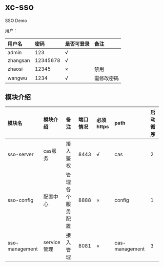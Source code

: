 # xc-sso
SSO Demo

用户：

| 用户名 |密码|是否可登录|备注|
|:-------|:-------|:-------|:-------|
|admin|123|√||
|zhangsan|12345678|√||
|zhaosi|12345|×|禁用|
|wangwu|1234|√|需修改密码|

## 模块介绍

| 模块名 |模块介绍|备注|端口情况|必须https|path|启动循序
|:-------|:-------|:-------|:----|:-------|:-----|:--|
|sso-server|cas服务|接入鉴权|8443|√|cas|2|
|sso-config|配置中心|管理各个服务配置|8888|×|config|1|
|sso-management|service管理|接入管理|8081|×|cas-management|3|
